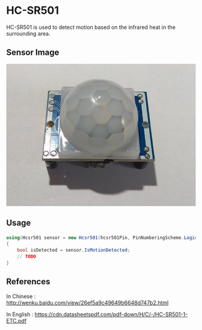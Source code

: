 # HC-SR501
HC-SR501 is used to detect motion based on the infrared heat in the surrounding area. 

## Sensor Image
![](sensor.jpg)

## Usage
```C#
using(Hcsr501 sensor = new Hcsr501(hcsr501Pin, PinNumberingScheme.Logical))
{
    bool isDetected = sensor.IsMotionDetected;
    // TODO
}
```

## References
In Chinese : http://wenku.baidu.com/view/26ef5a9c49649b6648d747b2.html

In English : https://cdn.datasheetspdf.com/pdf-down/H/C/-/HC-SR501-1-ETC.pdf
